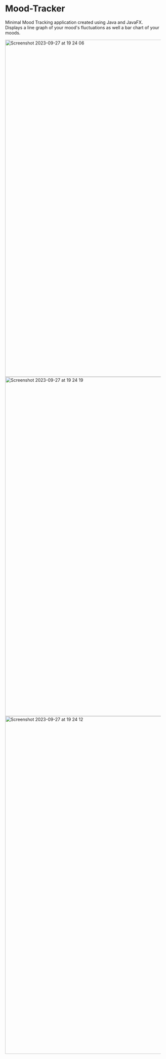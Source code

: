 # Mood-Tracker

Minimal Mood Tracking application created using Java and JavaFX. Displays a line graph of your mood's fluctuations as well a bar chart of your moods. 


<img width="1092" alt="Screenshot 2023-09-27 at 19 24 06" src="https://github.com/salmarashad/Mood-Tracker/assets/133657259/e60b23ae-7c5d-4af4-973d-abe2a54b901c">
<img width="1099" alt="Screenshot 2023-09-27 at 19 24 19" src="https://github.com/salmarashad/Mood-Tracker/assets/133657259/5161b360-5c61-45e1-8c96-5ba07f1566b2">
<img width="1094" alt="Screenshot 2023-09-27 at 19 24 12" src="https://github.com/salmarashad/Mood-Tracker/assets/133657259/50de1fe7-2523-4603-ae12-362d3c28c2f7">

